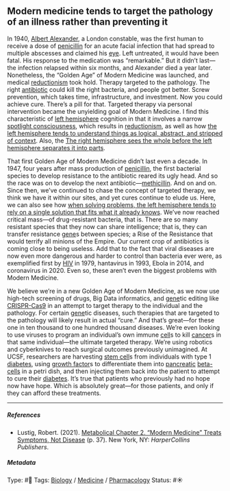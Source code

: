 ## Modern medicine tends to target the pathology of an illness rather than preventing it

In 1940, [Albert Alexander](), a London constable, was the first human to receive a dose of [penicillin]() for an acute facial infection that had spread to multiple abscesses and claimed his [eye](). Left untreated, it would have been fatal. His response to the medication was “remarkable.” But it didn’t last—the infection relapsed within six months, and Alexander died a year later. Nonetheless, the “Golden Age” of Modern Medicine was launched, and medical [reductionism](Reductionism.md) took hold. Therapy targeted to the pathology. The right [antibiotic]() could kill the right bacteria, and people got better. Screw prevention, which takes time, infrastructure, and investment. Now you could achieve cure. There’s a pill for that. Targeted therapy via personal intervention became the unyielding goal of Modern Medicine. I find this characteristic of [left hemisphere](Left%20hemisphere.md) cognition in that it involves a narrow [spotlight consciousness](Spotlight%20consciousness.md), which results in [reductionism](Reductionism.md), as well as how [the left hemisphere tends to understand things as logical, abstract, and stripped of context](The%20left%20hemisphere%20tends%20to%20understand%20things%20as%20logical,%20abstract,%20and%20stripped%20of%20context.md). Also, the [The right hemisphere sees the whole before the left hemisphere separates it into parts](The%20right%20hemisphere%20sees%20the%20whole%20before%20the%20left%20hemisphere%20separates%20it%20into%20parts.md).

That first Golden Age of Modern Medicine didn’t last even a decade. In 1947, four years after mass production of [penicillin](), the first bacterial species to develop resistance to the antibiotic reared its ugly head. And so the race was on to develop the next antibiotic—[methicillin](). And on and on. Since then, we’ve continued to chase the concept of targeted therapy, we think we have it within our sites, and yet cures continue to elude us. Here, we can also see how [when solving problems, the left hemisphere tends to rely on a single solution that fits what it already knows](When%20solving%20problems,%20the%20left%20hemisphere%20tends%20to%20rely%20on%20a%20single%20solution%20that%20fits%20what%20it%20already%20knows.md). We’ve now reached critical mass—of drug-resistant bacteria, that is. There are so many resistant species that they now can share intelligence; that is, they can transfer resistance [gene]()s between species; a Rise of the Resistance that would terrify all minions of the Empire. Our current crop of antibiotics is coming close to being useless. Add that to the fact that viral diseases are now even more dangerous and harder to control than bacteria ever were, as exemplified first by [HIV]() in 1979, hantavirus in 1993, Ebola in 2014, and coronavirus in 2020. Even so, these aren’t even the biggest problems with Modern Medicine.

We believe we’re in a new Golden Age of Modern Medicine, as we now use high-tech screening of drugs, Big Data informatics, and [gene]()tic editing like [CRISPR-Cas9]() in an attempt to target therapy to the individual and the pathology. For certain [gene]()tic diseases, such therapies that are targeted to the pathology will likely result in actual “cure.” And that’s great—for these one in ten thousand to one hundred thousand diseases. We’re even looking to use viruses to program an individual’s own immune [cell]()s to kill [cancer]()s in that same individual—the ultimate targeted therapy. We’re using robotics and cyberknives to reach surgical outcomes previously unimagined. At UCSF, researchers are harvesting [stem cell]()s from individuals with type 1 [diabetes](Diabetes.md), using [growth factor]()s to differentiate them into [pancreatic]() [beta-cells]() in a petri dish, and then injecting them back into the patient to attempt to cure their [diabetes](Diabetes.md). It’s true that patients who previously had no hope now have hope. Which is absolutely great—for those patients, and only if they can afford these treatments.

---

##### References

* Lustig, Robert. (2021). [Metabolical Chapter 2. “Modern Medicine” Treats Symptoms, Not Disease](Metabolical%20Chapter%202.%20%E2%80%9CModern%20Medicine%E2%80%9D%20Treats%20Symptoms,%20Not%20Disease.md) (p. 37). New York, NY: *HarperCollins Publishers*.

##### Metadata

Type: #🔴 
Tags: [Biology]() / [Medicine](Medicine.md) / [Pharmacology]()
Status: #☀️ 

